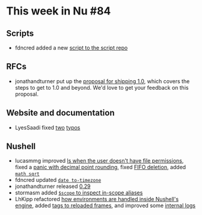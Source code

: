 # This week in Nu #84

## Scripts

* fdncred added a new [script to the script repo](https://github.com/nushell/nu_scripts/pull/34)

## RFCs

* jonathandturner put up the [proposal for shipping 1.0](https://github.com/nushell/rfcs/pull/6), which covers the steps to get to 1.0 and beyond. We'd love to get your feedback on this proposal.

## Website and documentation

* LyesSaadi fixed [two](https://github.com/nushell/nushell.github.io/pull/113) [typos](https://github.com/nushell/nushell.github.io/pull/114)

## Nushell

* lucasmmg improved [ls when the user doesn't have file permissions](https://github.com/nushell/nushell/pull/3218), fixed a [panic with decimal point rounding](https://github.com/nushell/nushell/pull/3224), fixed [FIFO deletion](https://github.com/nushell/nushell/pull/3235), added [`math sqrt`](https://github.com/nushell/nushell/pull/3246)
* fdncred updated [`date to-timezone`](https://github.com/nushell/nushell/pull/3223)
* jonathandturner released [0.29](https://github.com/nushell/nushell/pull/3230)
* stormasm added [`$scope` to inspect in-scope aliases](https://github.com/nushell/nushell/pull/3203)
* LhKipp refactored [how environments are handled inside Nushell's engine](https://github.com/nushell/nushell/pull/3041), added [tags to reloaded frames](https://github.com/nushell/nushell/pull/3246), and improved some [internal logs](https://github.com/nushell/nushell/pull/3247)
